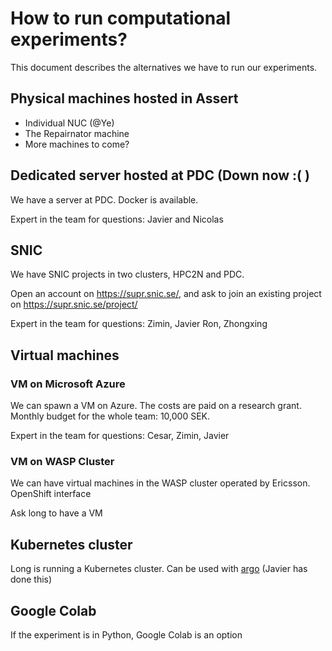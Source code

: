 # How to run computational experiments?

This document describes the alternatives we have to run our experiments.

## Physical machines hosted in Assert

* Individual NUC (@Ye)
* The Repairnator machine
* More machines to come?

## Dedicated server hosted at PDC  (Down now :( )

We have a server at PDC. Docker is available.

Expert in the team for questions: Javier and Nicolas

## SNIC

We have SNIC projects in two clusters, HPC2N and PDC.

Open an account on https://supr.snic.se/, and ask to join an existing project on https://supr.snic.se/project/


Expert in the team for questions: Zimin, Javier Ron, Zhongxing

## Virtual machines

### VM on Microsoft Azure

We can spawn a VM on Azure. The costs are paid on a research grant. Monthly budget for the whole team: 10,000 SEK.

Expert in the team for questions: Cesar, Zimin, Javier

### VM on WASP Cluster

We can have virtual machines in the WASP cluster operated by Ericsson. 
OpenShift interface

Ask long to have a VM

## Kubernetes cluster

Long is running a Kubernetes cluster. Can be used with [argo](https://github.com/argoproj/argo) (Javier has done this)

## Google Colab

If the experiment is in Python, Google Colab is an option 
